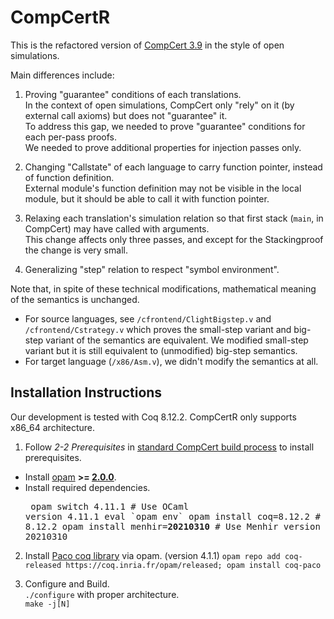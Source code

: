 # CompCertR
This is the refactored version of [CompCert 3.9](https://github.com/AbsInt/CompCert/tree/v3.9) in the style of open simulations.

Main differences include:  

1) Proving "guarantee" conditions of each translations.  
In the context of open simulations, CompCert only "rely" on it (by external call axioms) but does not "guarantee" it.  
To address this gap, we needed to prove "guarantee" conditions for each per-pass proofs.  
We needed to prove additional properties for injection passes only.  

2) Changing "Callstate" of each language to carry function pointer, instead of function definition.  
External module's function definition may not be visible in the local module, but it should be able to call it with function pointer.  

3) Relaxing each translation's simulation relation so that first stack (`main`, in CompCert) may have called with arguments.  
This change affects only three passes, and except for the Stackingproof the change is very small.  

4) Generalizing "step" relation to respect "symbol environment".  

Note that, in spite of these technical modifications, mathematical meaning of the semantics is unchanged.  
- For source languages, see `/cfrontend/ClightBigstep.v` and `/cfrontend/Cstrategy.v` which proves the small-step variant and big-step variant of the semantics are equivalent. We modified small-step variant but it is still equivalent to (unmodified) big-step semantics.
- For target language (`/x86/Asm.v`), we didn't modify the semantics at all.

## Installation Instructions
Our development is tested with Coq 8.12.2. CompCertR only supports x86_64 architecture.

1) Follow _2-2 Prerequisites_ in [standard CompCert build process](http://compcert.inria.fr/man/manual002.html) to install prerequisites.  
- Install [opam](https://opam.ocaml.org/) **>= [2.0.0](https://opam.ocaml.org/blog/opam-2-0-0/)**.
- Install required dependencies. <pre>
opam switch 4.11.1               # Use OCaml version 4.11.1
eval \`opam env\`
opam install coq=8.12.2           # Use Coq version 8.12.2
opam install menhir=<b>20210310</b>     # Use Menhir version 20210310
</pre>

2) Install [Paco coq library](https://github.com/snu-sf/paco) via opam. (version 4.1.1)
   `opam repo add coq-released https://coq.inria.fr/opam/released; opam install coq-paco`  
   
3) Configure and Build.  
  `./configure` with proper architecture.  
  `make -j[N]` 
